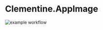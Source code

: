 # Clementine.AppImage

![example workflow](https://github.com/nx-appbuild-hub/Clementine.AppImage//actions/workflows/makefile.yml/badge.svg)
